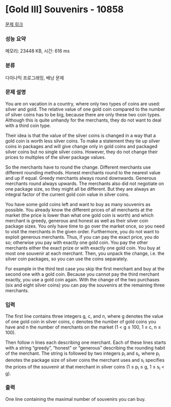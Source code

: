 # [Gold III] Souvenirs - 10858 

[문제 링크](https://www.acmicpc.net/problem/10858) 

### 성능 요약

메모리: 23448 KB, 시간: 616 ms

### 분류

다이나믹 프로그래밍, 배낭 문제

### 문제 설명

<p>You are on vacation in a country, where only two types of coins are used: silver and gold. The relative value of one gold coin compared to the number of silver coins has to be big, because there are only these two coin types. Although this is quite unhandy for the merchants, they do not want to deal with a third coin type.</p>

<p>Their idea is that the value of the silver coins is changed in a way that a gold coin is worth less silver coins. To make a statement they tie up silver coins in packages and will give change only in gold coins and packaged silver coins but no single silver coins. However, they do not change their prices to multiples of the silver package values.</p>

<p>So the merchants have to round the change. Different merchants use different rounding methods. Honest merchants round to the nearest value and up if equal. Greedy merchants always round downwards. Generous merchants round always upwards. The merchants also did not negotiate on one package size, so they might all be different. But they are always an integral factor of the current gold coin value in silver coins.</p>

<p>You have some gold coins left and want to buy as many souvenirs as possible. You already know the different prices of all merchants at the market (the price is lower than what one gold coin is worth) and which merchant is greedy, generous and honest as well as their silver coin package sizes. You only have time to go over the market once, so you need to visit the merchants in the given order. Furthermore, you do not want to exploit generous merchants. Thus, if you can pay the exact price, you do so; otherwise you pay with exactly one gold coin. You pay the other merchants either the exact prize or with exactly one gold coin. You buy at most one souvenir at each merchant. Then, you unpack the change, i.e. the silver coin packages, so you can use the coins separately.</p>

<p>For example in the third test case you skip the first merchant and buy at the second one with a gold coin. Because you cannot pay the third merchant exactly, you use a gold coin again. With the change of the two purchases (six and eight silver coins) you can pay the souvenirs at the remaining three merchants.</p>

### 입력 

 <p>The first line contains three integers g, c, and n, where g denotes the value of one gold coin in silver coins, c denotes the number of gold coins you have and n the number of merchants on the market (1 < g ≤ 100, 1 ≤ c, n ≤ 100).</p>

<p>Then follow n lines each describing one merchant. Each of these lines starts with a string “greedy”, “honest” or “generous” describing the rounding habit of the merchant. The string is followed by two integers p<sub>i</sub> and s<sub>i</sub>, where p<sub>i</sub> denotes the package size of silver coins the merchant uses and s<sub>i</sub> specifies the prices of the souvenir at that merchant in silver coins (1 ≤ p<sub>i</sub> ≤ g, 1 ≤ s<sub>i</sub> < g).</p>

### 출력 

 <p>One line containing the maximal number of souvenirs you can buy.</p>


